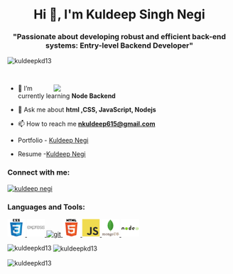 <h1 align="center">Hi 👋, I'm Kuldeep Singh Negi</h1>
<h3 align="center">"Passionate about developing robust and efficient back-end systems: Entry-level Backend Developer"</h3>

<p align="left"> <img src="https://komarev.com/ghpvc/?username=kuldeepkd13&label=Profile%20views&color=0e75b6&style=flat" alt="kuldeepkd13" /> </p>

<p align="left"> <a href="https://twitter.com/" target="blank"><img src="https://img.shields.io/twitter/follow/?logo=twitter&style=for-the-badge" alt="" /></a> </p>

<img align="right" width="400" src="https://cdn.dribbble.com/users/1162077/screenshots/3848914/programmer.gif">

- 🌱 I’m currently learning **Node Backend**

- 💬 Ask me about **html ,CSS, JavaScript, Nodejs**

- 📫 How to reach me **nkuldeep615@gmail.com**

- <p>Portfolio - <a href="https://kuldeepkd13.github.io/">Kuldeep Negi</a></p>

- <p>Resume -<a href="https://drive.google.com/file/d/16JrcbczRe513_FSivXWaQdbFUyytkddO/view?usp=share_link">Kuldeep Negi</a></p>

<h3 align="left">Connect with me:</h3>
<p align="left">
<a href="https://linkedin.com/in/kuldeep negi" target="blank"><img align="center" src="https://raw.githubusercontent.com/rahuldkjain/github-profile-readme-generator/master/src/images/icons/Social/linked-in-alt.svg" alt="kuldeep negi" height="30" width="40" /></a>
</p>

<h3 align="left">Languages and Tools:</h3>
<p align="left"> <a href="https://www.w3schools.com/css/" target="_blank" rel="noreferrer"> <img src="https://raw.githubusercontent.com/devicons/devicon/master/icons/css3/css3-original-wordmark.svg" alt="css3" width="40" height="40"/> </a> <a href="https://expressjs.com" target="_blank" rel="noreferrer"> <img src="https://raw.githubusercontent.com/devicons/devicon/master/icons/express/express-original-wordmark.svg" alt="express" width="40" height="40"/> </a> <a href="https://git-scm.com/" target="_blank" rel="noreferrer"> <img src="https://www.vectorlogo.zone/logos/git-scm/git-scm-icon.svg" alt="git" width="40" height="40"/> </a> <a href="https://www.w3.org/html/" target="_blank" rel="noreferrer"> <img src="https://raw.githubusercontent.com/devicons/devicon/master/icons/html5/html5-original-wordmark.svg" alt="html5" width="40" height="40"/> </a> <a href="https://developer.mozilla.org/en-US/docs/Web/JavaScript" target="_blank" rel="noreferrer"> <img src="https://raw.githubusercontent.com/devicons/devicon/master/icons/javascript/javascript-original.svg" alt="javascript" width="40" height="40"/> </a> <a href="https://www.mongodb.com/" target="_blank" rel="noreferrer"> <img src="https://raw.githubusercontent.com/devicons/devicon/master/icons/mongodb/mongodb-original-wordmark.svg" alt="mongodb" width="40" height="40"/> </a> <a href="https://nodejs.org" target="_blank" rel="noreferrer"> <img src="https://raw.githubusercontent.com/devicons/devicon/master/icons/nodejs/nodejs-original-wordmark.svg" alt="nodejs" width="40" height="40"/> </a> </p>

<p><img align="left" src="https://github-readme-stats.vercel.app/api/top-langs?username=kuldeepkd13&show_icons=true&locale=en&layout=compact" alt="kuldeepkd13" /></p>

<p>&nbsp;<img align="center" src="https://github-readme-stats.vercel.app/api?username=kuldeepkd13&show_icons=true&locale=en" alt="kuldeepkd13" /></p>

<p><img align="center" src="https://github-readme-streak-stats.herokuapp.com/?user=kuldeepkd13&" alt="kuldeepkd13" /></p>
